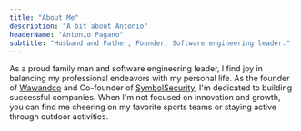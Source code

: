 ```yaml
---
title: "About Me"
description: "A bit about Antonio"
headerName: "Antonio Pagano"
subtitle: "Husband and Father, Founder, Software engineering leader."
---
```


As a proud family man and software engineering leader, I find joy in balancing my professional endeavors with my personal life. As the founder of [Wawandco](https://wawand.co/) and Co-founder of [SymbolSecurity](https://symbolsecurity.com/), I'm dedicated to building successful companies. When I'm not focused on innovation and growth, you can find me cheering on my favorite sports teams or staying active through outdoor activities.
